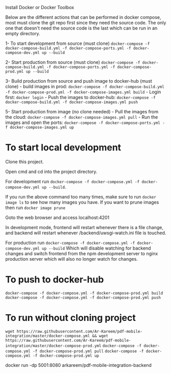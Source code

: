 Install Docker or Docker Toolbox




Below are the different actions that can be performed in docker compose, most must clone the git repo first since they need the source code. The only one that doesn't need the source code is the last which can be run in an empty directory.

1- To start development from source (must clone)
`docker-compose -f docker-compose-build.yml -f docker-compose-ports.yml -f docker-compose-dev.yml up --build`

2- Start production from source (must clone)
`docker-compose -f docker-compose-build.yml -f docker-compose-ports.yml -f docker-compose-prod.yml up --build`

3- Build production from source and push image to docker-hub (must clone)
    - build images in prod: `docker-compose -f docker-compose-build.yml -f docker-compose-prod.yml -f docker-compose-images.yml build`
    - Login first: `docker login`
    - Push the images to docker-hub: `docker-compose -f docker-compose-build.yml -f docker-compose-images.yml push`

5- Start production from image (no clone needed)
    - Pull the images from the cloud: `docker-compose -f docker-compose-images.yml pull`
    - Run the images and open the ports: `docker-compose -f docker-compose-ports.yml -f docker-compose-images.yml up`



# To start local development

Clone this project.

Open cmd and cd into the project directory.

For development run `docker-compose -f docker-compose.yml -f docker-compose-dev.yml up --build`.

If you run the above command too many times, make sure to run `docker image ls` to see how many images you have.
If you want to prune images then run `docker image prune`

Goto the web browser and access localhost:4201

In development mode, frontend will restart whenever there is a file change, and backend will restart whenever /backend/uwsgi-watch.ini file is touched.

For production run `docker-compose -f docker-compose.yml -f docker-compose-dev.yml up --build`
Which will disable watching for backend changes and switch frontend from the npm development server to nginx production server which will also no longer watch for changes.

# To push to docker-hub
`docker-compose -f docker-compose.yml -f docker-compose-prod.yml build`
`docker-compose -f docker-compose.yml -f docker-compose-prod.yml push`

# To run without cloning project
`wget https://raw.githubusercontent.com/Ar-Kareem/pdf-mobile-integration/master/docker-compose.yml && wget https://raw.githubusercontent.com/Ar-Kareem/pdf-mobile-integration/master/docker-compose-prod.yml`
`docker-compose -f docker-compose.yml -f docker-compose-prod.yml pull`
`docker-compose -f docker-compose.yml -f docker-compose-prod.yml up`

docker run -dp 5001:8080 arkareem/pdf-mobile-integration-backend